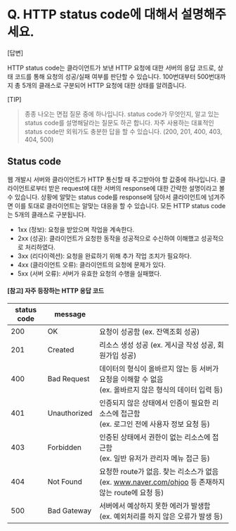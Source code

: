 # Q. HTTP status code에 대해서 설명해주세요.

[답변]

HTTP status code는 클라이언트가 보낸 HTTP 요청에 대한 서버의 응답 코드로, 상태 코드를 통해 요청의 성공/실패 여부를 판단할 수 있습니다. 100번대부터 500번대까지 총 5개의 클래스로 구분되어 HTTP 요청에 대한 상태를 알려줍니다.

[TIP]

> 종종 나오는 면접 질문 중에 하나입니다. status code가 무엇인지, 알고 있는 status code를 설명해달라는 질문도 하곤 합니다. 자주 사용하는 대표적인 status code만 외워가도 충분한 답을 할 수 있습니다. (200, 201, 400, 403, 404, 500)

## Status code

웹 개발시 서버와 클라이언트가 HTTP 통신할 때 주고받아야 할 값중에 하나입니다. 클라이언트로부터 받은 request에 대한 서버의 response에 대한 간략한 설명이라고 볼 수 있습니다. 상황에 알맞는 status code를 response에 담아서 클라이언트에 넘겨주면 이를 토대로 클라이언트는 알맞는 대응을 할 수 있습니다.
모든 HTTP status code는 5개의 클래스로 구분됩니다.

- 1xx (정보): 요청을 받았으며 작업을 계속한다.
- 2xx (성공): 클라이언트가 요청한 동작을 성공적으로 수신하여 이해했고 성공적으로 처리하였다.
- 3xx (리다이렉션): 요청을 완료하기 위해 추가 작업 조치가 필요하다.
- 4xx (클라이언트 오류): 클라이언트의 요청에 문제가 있다.
- 5xx (서버 오류): 서버가 유효한 요청의 수행을 실패했다.

#### [참고] 자주 등장하는 HTTP 응답 코드

| status code | message      |                                                                                                             |
| ----------- | ------------ | ----------------------------------------------------------------------------------------------------------- |
| 200         | OK           | 요청이 성공함 (ex. 잔액조회 성공)                                                                           |
| 201         | Created      | 리소스 생성 성공 (ex. 게시글 작성 성공, 회원가입 성공)                                                      |
| 400         | Bad Request  | 데이터의 형식이 올바르지 않는 등 서버가 요청을 이해할 수 없음 <br>(ex. 올바르지 않은 형식의 데이터 입력 등) |
| 401         | Unauthorized | 인증되지 않은 상태에서 인증이 필요한 리소스에 접근함 <br>(ex. 로그인 전에 사용자 정보 요청 등)              |
| 403         | Forbidden    | 인증된 상태에서 권한이 없는 리소스에 접근함 <br>(ex. 일반 유저가 관리자 메뉴 접근 등)                       |
| 404         | Not Found    | 요청한 route가 없음. 찾는 리소스가 없음 <br>(ex. www.naver.com/ohjoo 등 존재하지 않는 route에 요청 등)      |
| 500         | Bad Gateway  | 서버에서 예상하지 못한 에러가 발생함 <br>(ex. 예외처리를 하지 않은 오류가 발생 등)                          |

